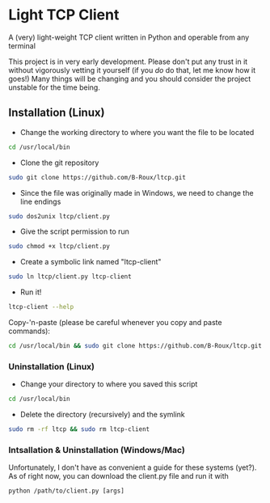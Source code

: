# Light TCP Client
A (very) light-weight TCP client written in Python and operable from any terminal

This project is in very early development. Please don't put any trust in it without vigorously vetting it yourself (if you *do* do that, let me know how it goes!)
Many things will be changing and you should consider the project unstable for the time being.

## Installation (Linux)

* Change the working directory to where you want the file to be located

```zsh
cd /usr/local/bin
```

* Clone the git repository

```zsh
sudo git clone https://github.com/B-Roux/ltcp.git
```

* Since the file was originally made in Windows, we need to change the line endings

```zsh
sudo dos2unix ltcp/client.py
```

* Give the script permission to run

```zsh
sudo chmod +x ltcp/client.py
```

* Create a symbolic link named "ltcp-client"

```zsh
sudo ln ltcp/client.py ltcp-client
```

* Run it!

```zsh
ltcp-client --help
```

Copy-'n-paste (please be careful whenever you copy and paste commands):

```zsh
cd /usr/local/bin && sudo git clone https://github.com/B-Roux/ltcp.git && sudo dos2unix ltcp/client.py && sudo chmod +x ltcp/client.py && sudo ln ltcp/client.py ltcp-client
```

### Uninstallation (Linux)

* Change your directory to where you saved this script

```zsh
cd /usr/local/bin
```

* Delete the directory (recursively) and the symlink

```zsh
sudo rm -rf ltcp && sudo rm ltcp-client
```

### Intsallation & Uninstallation (Windows/Mac)

Unfortunately, I don't have as convenient a guide for these systems (yet?). As of right now, you can download the client.py file and run it with

```console
python /path/to/client.py [args]
```
